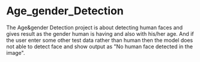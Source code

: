 # Age_gender_Detection
The Age&amp;gender Detection project is about detecting human faces and gives result as the gender human is having and also with his/her age. And if the user enter some other test data rather than human then the model does not able to detect face and show output as "No human face detected in the image".
